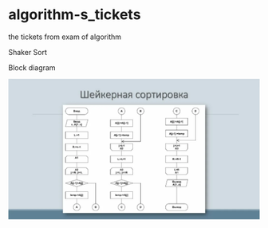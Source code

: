 # algorithm-s_tickets
the tickets from exam of algorithm

Shaker Sort

Block diagram

![img.png](img.png)